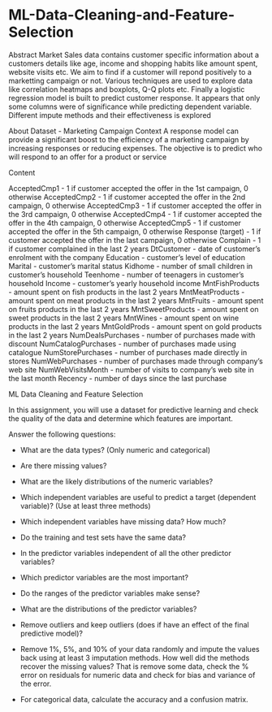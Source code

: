 # ML-Data-Cleaning-and-Feature-Selection

Abstract
Market Sales data contains customer specific information about a customers details like age, income and shopping habits like amount spent, website visits etc. We aim to find if a customer will repond positively to a marketting campaign or not. Various techniques are used to explore data like correlation heatmaps and boxplots, Q-Q plots etc. Finally a logistic regression model is built to predict customer response. It appears that only some columns were of significance while predicting dependent variable. Different impute methods and their effectiveness is explored

About Dataset - Marketing Campaign
Context A response model can provide a significant boost to the efficiency of a marketing campaign by increasing responses or reducing expenses. The objective is to predict who will respond to an offer for a product or service

Content

AcceptedCmp1 - 1 if customer accepted the offer in the 1st campaign, 0 otherwise
AcceptedCmp2 - 1 if customer accepted the offer in the 2nd campaign, 0 otherwise
AcceptedCmp3 - 1 if customer accepted the offer in the 3rd campaign, 0 otherwise
AcceptedCmp4 - 1 if customer accepted the offer in the 4th campaign, 0 otherwise
AcceptedCmp5 - 1 if customer accepted the offer in the 5th campaign, 0 otherwise
Response (target) - 1 if customer accepted the offer in the last campaign, 0 otherwise
Complain - 1 if customer complained in the last 2 years
DtCustomer - date of customer’s enrolment with the company
Education - customer’s level of education
Marital - customer’s marital status
Kidhome - number of small children in customer’s household
Teenhome - number of teenagers in customer’s household
Income - customer’s yearly household income
MntFishProducts - amount spent on fish products in the last 2 years
MntMeatProducts - amount spent on meat products in the last 2 years
MntFruits - amount spent on fruits products in the last 2 years
MntSweetProducts - amount spent on sweet products in the last 2 years
MntWines - amount spent on wine products in the last 2 years
MntGoldProds - amount spent on gold products in the last 2 years
NumDealsPurchases - number of purchases made with discount
NumCatalogPurchases - number of purchases made using catalogue
NumStorePurchases - number of purchases made directly in stores
NumWebPurchases - number of purchases made through company’s web site
NumWebVisitsMonth - number of visits to company’s web site in the last month
Recency - number of days since the last purchase

ML Data Cleaning and Feature Selection

In this assignment, you will use a dataset for predictive learning and check the quality of the data and determine which features are important.

Answer the following questions:

* What are the data types? (Only numeric and categorical)

* Are there missing values?

* What are the likely distributions of the numeric variables?

* Which independent variables are useful to predict a target (dependent variable)? (Use at least three methods)

* Which independent variables have missing data? How much? 

* Do the training and test sets have the same data?

* In the predictor variables independent of all the other predictor variables?

* Which predictor variables are the most important?

* Do the ranges of the predictor variables make sense?

* What are the distributions of the predictor variables?   

* Remove outliers and keep outliers (does if have an effect of the final predictive model)?

* Remove 1%, 5%, and 10% of your data randomly and impute the values back using at least 3 imputation methods. How well did the methods recover the missing values?  That is remove some data, check the % error on residuals for numeric data and check for bias and variance of the error.

* For categorical data, calculate the accuracy and a confusion matrix.
